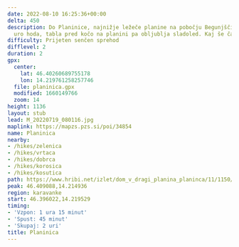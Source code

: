 ```yaml
---
date: 2022-08-10 16:25:36+00:00
delta: 450
description: Do Planinice, najnižje ležeče planine na pobočju Begunjščice, je dobro
  uro hoda, tabla pred kočo na planini pa obljublja sladoled. Kaj še čakate?
difficulty: Prijeten senčen sprehod
difflevel: 2
duration: 2
gpx:
  center:
    lat: 46.40260689755178
    lon: 14.219761258257746
  file: planinica.gpx
  modified: 1660149766
  zoom: 14
height: 1136
layout: stub
lead: M_20220719_080116.jpg
maplink: https://mapzs.pzs.si/poi/34854
name: Planinica
nearby:
- /hikes/zelenica
- /hikes/vrtaca
- /hikes/dobrca
- /hikes/korosica
- /hikes/kosutica
path: https://www.hribi.net/izlet/dom_v_dragi_planina_planinca/11/1150/1937
peak: 46.409088,14.214936
region: karavanke
start: 46.396022,14.219529
timing:
- 'Vzpon: 1 ura 15 minut'
- 'Spust: 45 minut'
- 'Skupaj: 2 uri'
title: Planinica
---
```

